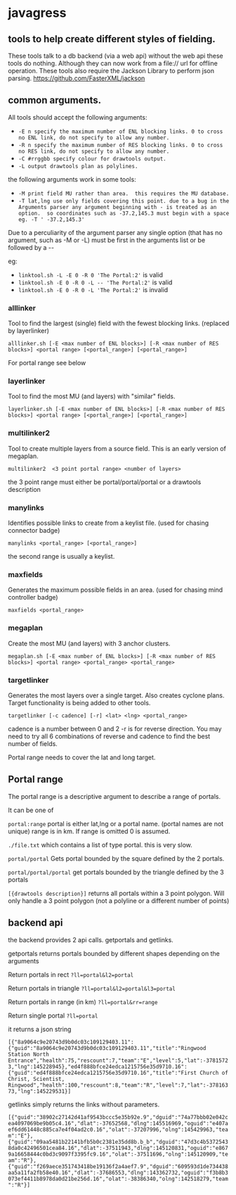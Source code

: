 # javagress
## tools to help create different styles of fielding.
These tools talk to a db backend (via a web api) without the web api these tools do nothing.  Although they can now work from a file:// url for offline operation. 
These tools also require the Jackson Library to perform json parsing. https://github.com/FasterXML/jackson

## common arguments.

All tools should accept the following arguments:

* `-E n specify the maximum number of ENL blocking links. 0 to cross no ENL link, do not specify to allow any number.`
* `-R n specify the maximum number of RES blocking links. 0 to cross no RES link, do not specify to allow any number.`
* `-C #rrggbb specify colour for drawtools output.` 
* `-L output drawtools plan as polylines.`

the following arguments work in some tools:

* `-M print field MU rather than area.  this requires the MU database.`
* `-T lat,lng use only fields covering this point. due to a bug in the Arguments parser any argument beginning with - is treated as an option.  so coordinates such as -37.2,145.3 must begin with a space eg. -T ' -37.2,145.3' `

Due to a perculiarity of the argument parser any single option (that has no argument, such as -M or -L) must be first in the arguments list or be followed by a --

eg:
* `linktool.sh -L -E 0 -R 0 'The Portal:2'` is valid
* `linktool.sh -E 0 -R 0 -L -- 'The Portal:2'` is valid
* `linktool.sh -E 0 -R 0 -L 'The Portal:2'` is invalid


### alllinker 
Tool to find the largest (single) field with the fewest blocking links.  (replaced by layerlinker)

`alllinker.sh [-E <max number of ENL blocks>] [-R <max number of RES blocks>] <portal range> [<portal_range>] [<portal_range>]`

For portal range see below

### layerlinker
Tool to find the most MU (and layers) with "similar" fields.

`layerlinker.sh [-E <max number of ENL blocks>] [-R <max number of RES blocks>] <portal range> [<portal_range>] [<portal_range>]`

### multilinker2
Tool to create multiple layers from a source field. This is an early version of megaplan.

`multilinker2  <3 point portal range> <number of layers>`

the 3 point range must either be portal/portal/portal or a drawtools description

### manylinks
Identifies possible links to create from a keylist file. (used for chasing connector badge)

`manylinks <portal_range> [<portal_range>]`

the second range is usually a keylist.

### maxfields
Generates the maximum possible fields in an area. (used for chasing mind controller badge)

`maxfields <portal_range>`

### megaplan
Create the most MU (and layers) with 3 anchor clusters.

`megaplan.sh [-E <max number of ENL blocks>] [-R <max number of RES blocks>] <portal range> <portal_range> <portal_range>`


### targetlinker
Generates the most layers over a single target.   Also creates cyclone plans.  Target functionality is being added to other tools.

`targetlinker [-c cadence] [-r] <lat> <lng> <portal_range>`

cadence is a number between 0 and 2
-r is for reverse direction.  You may need to try all 6 combinations of reverse and cadence to find the best number of fields.

Portal range needs to cover the lat and long target.

## Portal range 
The portal range is a descriptive argument to describe a range of portals.

It can be one of

`portal:range` 
portal is either lat,lng or a portal name. (portal names are not unique)
range is in km.  If range is omitted 0 is assumed.

`./file.txt`
which contains a list of type portal. this is very slow.

`portal/portal`
Gets portal bounded by the square defined by the 2 portals.

`portal/portal/portal`
get portals bounded by the triangle defined by the 3 portals

`[{drawtools description}]`
returns all portals within a 3 point polygon.  Will only handle a 3 point polygon (not a polyline or a different number of points)

## backend api

the backend provides 2 api calls. getportals and getlinks.

getportals returns portals bounded by different shapes depending on the arguments

Return portals in rect `?ll=portal&l2=portal`

Return portals in triangle `?ll=portal&l2=portal&l3=portal`

Return portals in range (in km) `?ll=portal&rr=range`

Return single portal `?ll=portal`

it returns a json string

`[{"8a9064c9e20743d9b0dc03c109129403.11":{"guid":"8a9064c9e20743d9b0dc03c109129403.11","title":"Ringwood Station North Entrance","health":75,"rescount":7,"team":"E","level":5,"lat":-37815723,"lng":145228945},"ed4f888bfce24edca1215756e35d9710.16":{"guid":"ed4f888bfce24edca1215756e35d9710.16","title":"First Church of Christ, Scientist, Ringwood","health":100,"rescount":8,"team":"R","level":7,"lat":-37816373,"lng":145229531}]`

getlinks simply returns the links without parameters. 

`[{"guid":"38902c27142d41af9543bccc5e35b92e.9","dguid":"74a77bbb02e042cea4097069be9b05c4.16","dlat":-37652568,"dlng":145516969,"oguid":"e407aef6dd61448c885ca7e4f04ad2c0.16","olat":-37207996,"olng":145429963,"team":"E"},{"guid":"09aa5481b22141bfb5b0c2381e35dd8b.b_b","dguid":"47d3c4b53725438da0c42496501cea84.16","dlat":-37511943,"dlng":145120831,"oguid":"e8679a16658444c0bd3c9097f3395fc9.16","olat":-37511696,"olng":145120909,"team":"R"},{"guid":"f269aece351743418be19136f2a4aef7.9","dguid":"609593d1de734438aa5a11fa2fb58e40.16","dlat":-37686553,"dlng":143362732,"oguid":"f3b8b3073ef4411b8978da0d21be256d.16","olat":-38386340,"olng":142518279,"team":"R"}]`
